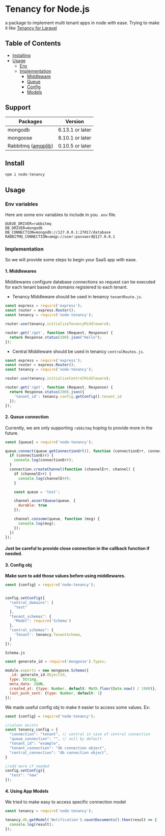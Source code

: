 # Tenancy for Node.js

a package to implement multi tenant apps in node with ease.
Trying to make it like [Tenancy for Laravel](https://tenancyforlaravel.com)

## Table of Contents

- [Installing](#install)
- [Usage](#usage)
    - [Env](#env-variables)
    - [Implementation](#implementation)
        - [Middleware](#1-middlewares)
        - [Queue](#2-queue-connection)
        - [Config](#3-config-obj)
        - [Models](#4-using-app-models)

## Support

| **Packages**                                                | **Version**     |
|-------------------------------------------------------------|-----------------|
| mongodb                                                     | 6.13.1 or later |
| mongoose                                                    | 8.10.1 or later |
| Rabbitmq ([amqplib](https://www.npmjs.com/package/amqplib)) | 0.10.5 or later |

## Install

```bash
npm i node-tenancy
```

## Usage

### Env variables

Here are some env variables to include in you `.env` file.

```dotenv
QUEUE_DRIVER=rabbitmq
DB_DRIVER=mongodb
DB_CONNECTION=mongodb://127.0.0.1:27017/database
RABBITMQ_CONNECTION=amqp://user:password@127.0.0.1
```

### Implementation

So we will provide some steps to begin your SaaS app with ease.

#### 1. Middlewares

Middlewares configure database connections so request can be executed
for each tenant based on domains registered to each tenant.

* Tenancy Middleware should be used in tenancy `tenantRoute.js`.

```js
const express = require('express');
const router = express.Router();
const tenancy = require('node-tenancy');

router.use(tenancy.initializeTenancyMiddleware);

router.get('/get', function (Request, Response) {
  return Response.status(200).json("Hello");
});
```

* Central Middleware should be used in tenancy `centralRoutes.js`.

```js
const express = require('express');
const router = express.Router();
const tenancy = require('node-tenancy');

router.use(tenancy.initializeCentralMiddleware);

router.get('/get', function (Request, Response) {
  return Response.status(200).json({
    'tenant_id': tenancy.config.getConfig().tenant_id
  });
});
```

#### 2. Queue connection

Currently, we are only supporting `rabbitmq` hoping to provide
more in the future.

```js
const {queue} = require('node-tenancy');

queue.connect(queue.getConnectionUrl(), function (connectionErr, connection) {
  if (connectionErr) {
    console.log(connectionErr);
  }
  connection.createChannel(function (channelErr, channel) {
    if (channelErr) {
      console.log(channelErr);
    }

    const queue = 'test';

    channel.assertQueue(queue, {
      durable: true
    });

    channel.consume(queue, function (msg) {
      console.log(msg);
    });
  })
});
```

#### **Just be careful to provide close connection in the callback function if needed.**

#### 3. Config obj

**Make sure to add those values before using middlewares.**

```js
const {config} = require('node-tenancy');


config.setConfig({
  "central_domains": [
    "test"
  ],
  "tenant_schemas": {
    "Model": require('Schema')
  },
  "central_schemas": {
    'Tenant': tenancy.TenantSchema,
  }
});
```

`Schema.js`

```js
const generate_id = require('mongoose').Types;

module.exports = new mongoose.Schema({
  _id: generate_id.ObjectId,
  type: String,
  meta_data: JSON,
  created_at: {type: Number, default: Math.floor(Date.now() / 1000)},
  last_push_sent: {type: Number, default: 1}
});
```

We made useful config obj to make it easier to access some values.
Ex:

```js
const {config} = require('node-tenancy');

//values exists
const tenancy_config = {
  "connection": "tenant", // central in case of central connection
  "queue_connection": "", // null by default
  "tenant_id": "example",
  "tenant_connection": "db connection object",
  "central_connection": "db connection object",
}

//add more if needed
config.setConfig({
  "test": "new"
});
```

#### 4. Using App Models

We tried to make easy to access specific connection model

```js
const tenancy = require('node-tenancy');

tenancy.db.getModel('Notification').countDocuments().then(result => {
  console.log(result);
});
```
